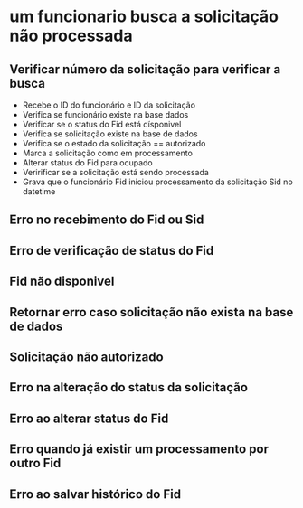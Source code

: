 # um funcionario busca a solicitação não processada

## Verificar número da solicitação para verificar a busca
- Recebe o ID do funcionário e ID da solicitação  
- Verifica se funcionário existe na base dados
- Verificar se o status do Fid está dísponivel
- Verifica se solicitação existe na base de dados
- Verifica se o estado da solicitação == autorizado
- Marca a solicitação como em processamento
- Alterar status do Fid para ocupado
- Veririficar se a solicitação está sendo processada
- Grava que o funcionário Fid iniciou processamento da solicitação Sid no datetime

##  Erro no recebimento do Fid ou Sid
## Erro de verificação de status do Fid

## Fid não disponivel

## Retornar erro caso solicitação não exista na base de dados
## Solicitação não autorizado

## Erro na alteração do status da solicitação

## Erro ao alterar status do Fid

## Erro quando já existir um processamento por outro Fid
## Erro ao salvar histórico do Fid


